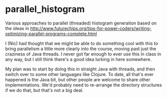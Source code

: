 parallel_histogram
==================

Various approaches to parallel (threaded) histogram generation based on the ideas in http://www.futurechips.org/tips-for-power-coders/writing-optimizing-parallel-programs-complete.html

I (Nic) had thought that we might be able to do something cool with this to bring parallelism a little more clearly into the course, moving past just the craziness of Java threads. I never got far enough to ever use this in class in any way, but I still think there's a good idea lurking in here somewhere.

My plan was to start by doing this in straight Java with threads, and then switch over to some other 
languages like Clojure. To date, all that's ever happened is the Java bit, but other people are welcome to
share other implementations. We'd probably need to re-arrange the directory structures if we do that, but that's
not a big deal.
